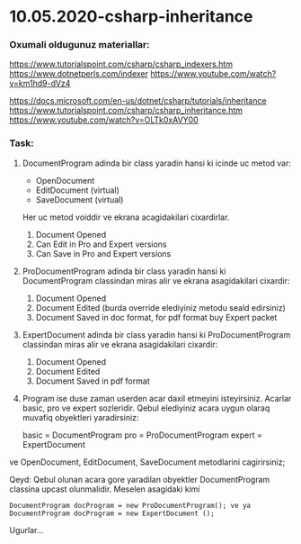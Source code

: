 # 10.05.2020-csharp-inheritance

### Oxumali oldugunuz materiallar:

https://www.tutorialspoint.com/csharp/csharp_indexers.htm
https://www.dotnetperls.com/indexer
https://www.youtube.com/watch?v=km1hd9-dVz4

https://docs.microsoft.com/en-us/dotnet/csharp/tutorials/inheritance
https://www.tutorialspoint.com/csharp/csharp_inheritance.htm
https://www.youtube.com/watch?v=OLTk0xAVY00

### Task:

 1. DocumentProgram adinda bir class yaradin hansi ki icinde uc metod var:

	- OpenDocument 
	- EditDocument (virtual)
	- SaveDocument (virtual)

	Her uc metod voiddir ve ekrana acagidakilari cixardirlar.
	
	1. Document Opened
	2. Can Edit in Pro and Expert versions
	3. Can Save in Pro and Expert versions

 2. ProDocumentProgram adinda bir class yaradin hansi ki DocumentProgram classindan miras alir ve ekrana asagidakilari cixardir:
	
	1. Document Opened
	2. Document Edited (burda override elediyiniz metodu seald edirsiniz)
	3. Document Saved in doc format, for pdf format buy Expert packet

3. ExpertDocument adinda bir class yaradin hansi ki ProDocumentProgram classindan miras alir ve ekrana asagidakilari cixardir:

	1. Document Opened
	2. Document Edited
	3. Document Saved in pdf format

4. Program ise duse zaman userden acar daxil etmeyini isteyirsiniz. Acarlar basic, pro ve expert sozleridir. Qebul elediyiniz acara uygun olaraq muvafiq obyektleri yaradirsiniz:
	
	basic = DocumentProgram
	pro = ProDocumentProgram 
	expert = ExpertDocument 

ve OpenDocument, EditDocument, SaveDocument metodlarini cagirirsiniz;

Qeyd: Qebul olunan acara gore yaradilan obyektler DocumentProgram classina upcast olunmalidir. Meselen asagidaki kimi

	DocumentProgram docProgram = new ProDocumentProgram(); ve ya 
	DocumentProgram docProgram = new ExpertDocument ();


Ugurlar...
